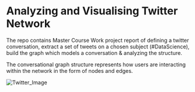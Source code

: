 # Analyzing and Visualising Twitter Network 
The repo contains Master Course Work project report of defining a twitter conversation, extract a set of tweets on a chosen subject (#DataScience), build the graph which models a conversation & analyzing the structure. 

The conversational graph structure represents how users are interacting within the network in the form of nodes and edges. 

![Twitter_Image](https://drive.google.com/uc?export=view&id=d/1VxlSiLoz2YZbGXKvuhupuKKxyiQNmMB2)




